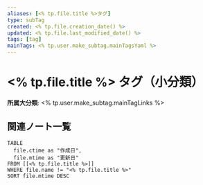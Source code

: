 ```yaml
---
aliases: [<% tp.file.title %>タグ]
type: subTag
created: <% tp.file.creation_date() %>
updated: <% tp.file.last_modified_date() %>
tags: [tag]
mainTags: <% tp.user.make_subtag.mainTagsYaml %>
---
```

# <% tp.file.title %> タグ（小分類）

**所属大分類**: <% tp.user.make_subtag.mainTagLinks %>

## 関連ノート一覧

```dataview
TABLE 
  file.ctime as "作成日", 
  file.mtime as "更新日"
FROM [[<% tp.file.title %>]] 
WHERE file.name != "<% tp.file.title %>"
SORT file.mtime DESC